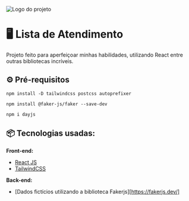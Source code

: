 ![Logo do projeto]([https://i.imgur.com/kniMQHu.png](https://imgur.com/f1gJwRr))

# 🖥️ Lista de Atendimento 

Projeto feito para aperfeiçoar minhas habilidades, utilizando React entre outras bibliotecas incríveis.

## ⚙️ Pré-requisitos

```
npm install -D tailwindcss postcss autoprefixer

npm install @faker-js/faker --save-dev

npm i dayjs
```
## 📦 Tecnologias usadas:

**Front-end:**
* [React JS](https://react.dev/)
* [TailwindCSS](https://tailwindcss.com/)

**Back-end:**
* [Dados fictícios utilizando a biblioteca Fakerjs][https://fakerjs.dev/]
